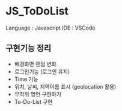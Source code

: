 # JS_ToDoList

Language : Javascript
IDE : VSCode

## 구현기능 정리

- 배경화면 랜덤 변화
- 로그인기능 (로그인 유지)
- Time 기능
- 위치, 날씨, 지역이름 표시 (geolocation 활용)
- 무작위 명언 구현하기
- To-Do-List 구현

